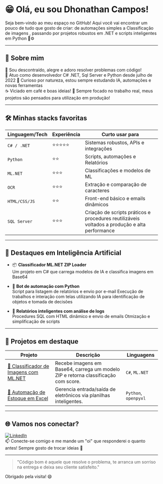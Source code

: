 # 😁 Olá, eu sou Dhonathan Campos!

Seja bem-vindo ao meu espaço no GitHub! Aqui você vai encontrar um pouco de tudo que gosto de criar: de automações simples a Classificação de imagens , passando por projetos robustos em .NET e scripts inteligentes em Python 🐍⚙️

---

## 🚀 Sobre mim

🎉 Sou descontraído, alegre e adoro resolver problemas com código!  
💼 Atuo como desenvolvedor C# .NET, Sql Server e Python desde julho de 2022
🧠 Curioso por natureza, estou sempre estudando IA, automações e novas ferramentas  
☕ Viciado em café e boas ideias!
🚨 Sempre focado no trabalho real, meus projetos são pensados para utilização em produção!

---

## 🛠️ Minhas stacks favoritas

| Linguagem/Tech | Experiência | Curto usar para |
|----------------|-------------|-----------------|
| `C# / .NET`    | ⭐⭐⭐⭐⭐       | Sistemas robustos, APIs e integrações |
| `Python`       | ⭐⭐        | Scripts, automações e Relatórios|
| `ML.NET`       | ⭐⭐⭐         | Classificações e modelos de ML |
| `OCR`       | ⭐⭐⭐         | Extração e comparação de caracteres |
| `HTML/CSS/JS`  | ⭐⭐          | Front-end básico e emails dinâmicos |
| `SQL Server`  | ⭐⭐⭐          | Criação de scripts práticos e procedures reutilizáveis voltados a produção e alta performance|

---

## 🧠 Destaques em Inteligência Artificial

- 📦 **Classificador ML.NET ZIP Loader**  
  Um projeto em C# que carrega modelos de IA e classifica imagens em Base64

- 🤖 **Bot de automação com Python**  
  Script para listagem de relatórios e envio por e-mail
  Execução de trabalhos e interação com telas utilizando IA para identificação de objetos e tomada de decisões

- 🧾 **Relatórios inteligentes com análise de logs**  
  Procedures SQL com HTML dinâmico e envio de emails
  Otmização e simplificação de scripts

---

## 📂 Projetos em destaque

| Projeto | Descrição | Linguagens |
|--------|------------|-------------|
| [🔗 Classificador de Imagens com ML.NET](https://github.com/seu-usuario/mlnet-classificador) | Recebe imagens em Base64, carrega um modelo ZIP e retorna classificação com score. | `C#`, `ML.NET` |
| [🔗 Automação de Estoque em Excel](https://github.com/seu-usuario/estoque-eletronicos) | Gerencia entrada/saída de eletrônicos via planilhas inteligentes. | `Python`, `openpyxl` |

---

## 🌐 Vamos nos conectar?

[![LinkedIn](https://img.shields.io/badge/LinkedIn-blue?logo=linkedin)](https://linkedin.com/in/seu-usuario)  
📫 Conecte-se comigo e me mande um "oi" que responderei o quanto antes! Sempre gosto de trocar ideias 🤝

---

> "Código bom é aquele que resolve o problema, te arranca um sorriso na entrega e deixa seu cliente satisfeito."

Obrigado pela visita! 😄
